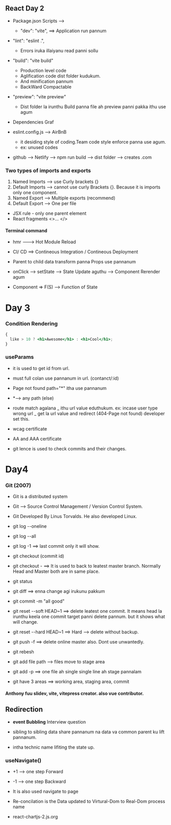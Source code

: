 ## React Day 2

- Package.json Scripts -->
  - "dev": "vite", ==> Application run pannum
- "lint": "eslint .",
  - Errors iruka illaiyanu read panni sollu
- "build": "vite build"
  - Production level code
  - Aglification code dist folder kudukum.
  - And minification pannum
  - BackWard Compactable
- "preview": "vite preview"
  - Dist folder la irunthu Build panna file ah preview panni pakka ithu use agum
- Dependencies Graf
- eslint.config.js --> AirBnB

  - it desiding style of coding.Team code style enforce panna use agum.
  - ex: unused codes

- github --> Netlify --> npm run build --> dist folder --> creates .com

### Two types of imports and exports

1. Named Imports --> use Curly brackets {}
2. Default Imports --> cannot use curly Brackets {}. Because it is imports only one component.
3. Named Export --> Multiple exports (recommend)
4. Default Export --> One per file

- JSX rule - only one parent element
- React fragments <>... </>

#### Terminal command

- hmr ---> Hot Module Reload

- CI/ CD ==> Contineous Integration / Contineous Deployment
- Parent to child data transform panna Props use pannanum
- onClick --> setState --> State Update aguthu --> Component Rerender agum
- Component => F(S) --> Function of State

# Day 3

### Condition Rendering

```jsx
{
  like > 10 ? <h1>Awesome</h1> : <h1>Cool</h1>;
}
```

### useParams

- it is used to get id from url.
- must full colan use pannanum in url. (contanct/:id)

- Page not found path="\*" itha use pannanum
- \*--> any path (else)
- route match agalana _ ithu url value eduthukum. ex: incase user type wrong url _ get la url value and redirect (404-Page not found) developer set this.

- wcag certificate
- AA and AAA certificate
- git lence is used to check commits and their changes.

# Day4

### Git (2007)

- Git is a distributed system
- Git --> Source Control Management / Version Control System.
- Git Developed By Linus Torvalds. He also developed Linux.
- git log --oneline
- git log --all
- git log -1 ==> last commit only it will show.
- git checkout (commit id)
- git checkout - ==> It is used to back to leatest master branch. Normally Head and Master both are in same place.
- git status
- git diff ==> enna change agi irukunu pakkum
- git commit -m "all good"
- git reset --soft HEAD~1 ==> delete leatest one commit. It means head la irunthu keela one commit target panni delete pannum. but it shows what will change.
- git reset --hard HEAD~1 ==> Hard --> delete without backup.
- git push -f ==> delete online master also. Dont use unwantedly.
- git rebesh
- git add file path --> files move to stage area
- git add -p ==> one file ah single single line ah stage pannalam

- git have 3 areas ==> working area, staging area, commit

#### Anthony fuu slidev, vite, vitepress creator. also vue contributor.

## Redirection

- **event Bubbling** Interview question

- sibling to sibling data share pannanum na data va common parent ku lift pannanum.
- intha technic name lifiting the state up.

### useNavigate()

- +1 --> one step Forward
- -1 --> one step Backward
- It is also used navigate to page

- Re-concilation is the Data updated to Virtural-Dom to Real-Dom process name
- react-chartjs-2.js.org
